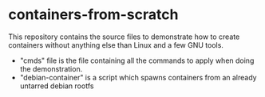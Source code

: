 # containers-from-scratch
This repository contains the source files to demonstrate how to create containers without anything else than Linux and a few GNU tools.

- "cmds" file is the file containing all the commands to apply when doing the demonstration.
- "debian-container" is a script which spawns containers from an already untarred debian rootfs

